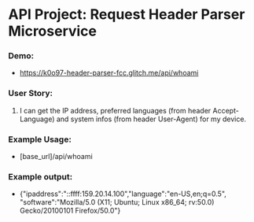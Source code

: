 # API Project: Request Header Parser Microservice

### Demo:
- https://k0o97-header-parser-fcc.glitch.me/api/whoami

### User Story:
1. I can get the IP address, preferred languages (from header Accept-Language)
and system infos (from header User-Agent) for my device.

### Example Usage:
- [base_url]/api/whoami

### Example output:
- {"ipaddress":"::ffff:159.20.14.100","language":"en-US,en;q=0.5",
"software":"Mozilla/5.0 (X11; Ubuntu; Linux x86_64; rv:50.0) Gecko/20100101 Firefox/50.0"}
